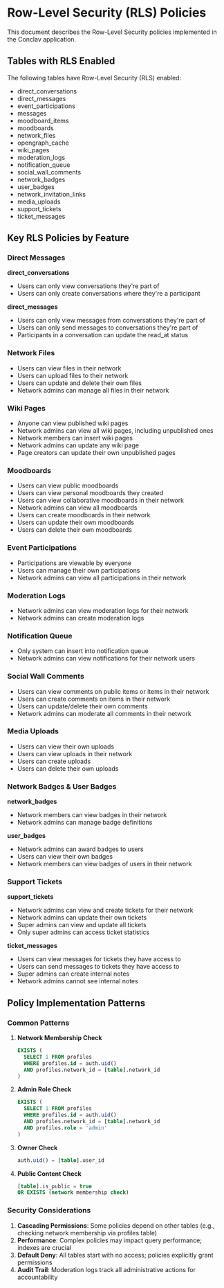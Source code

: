 # Row-Level Security (RLS) Policies

This document describes the Row-Level Security policies implemented in the Conclav application.

## Tables with RLS Enabled

The following tables have Row-Level Security (RLS) enabled:

- direct_conversations
- direct_messages
- event_participations
- messages
- moodboard_items
- moodboards
- network_files
- opengraph_cache
- wiki_pages
- moderation_logs
- notification_queue
- social_wall_comments
- network_badges
- user_badges
- network_invitation_links
- media_uploads
- support_tickets
- ticket_messages

## Key RLS Policies by Feature

### Direct Messages

**direct_conversations**
- Users can only view conversations they're part of
- Users can only create conversations where they're a participant

**direct_messages**
- Users can only view messages from conversations they're part of
- Users can only send messages to conversations they're part of
- Participants in a conversation can update the read_at status

### Network Files

- Users can view files in their network
- Users can upload files to their network
- Users can update and delete their own files
- Network admins can manage all files in their network

### Wiki Pages

- Anyone can view published wiki pages
- Network admins can view all wiki pages, including unpublished ones
- Network members can insert wiki pages
- Network admins can update any wiki page
- Page creators can update their own unpublished pages

### Moodboards

- Users can view public moodboards
- Users can view personal moodboards they created
- Users can view collaborative moodboards in their network
- Network admins can view all moodboards
- Users can create moodboards in their network
- Users can update their own moodboards
- Users can delete their own moodboards

### Event Participations

- Participations are viewable by everyone
- Users can manage their own participations
- Network admins can view all participations in their network

### Moderation Logs

- Network admins can view moderation logs for their network
- Network admins can create moderation logs

### Notification Queue

- Only system can insert into notification queue
- Network admins can view notifications for their network users

### Social Wall Comments

- Users can view comments on public items or items in their network
- Users can create comments on items in their network
- Users can update/delete their own comments
- Network admins can moderate all comments in their network

### Media Uploads

- Users can view their own uploads
- Users can view uploads in their network
- Users can create uploads
- Users can delete their own uploads

### Network Badges & User Badges

**network_badges**
- Network members can view badges in their network
- Network admins can manage badge definitions

**user_badges**
- Network admins can award badges to users
- Users can view their own badges
- Network members can view badges of users in their network

### Support Tickets

**support_tickets**
- Network admins can view and create tickets for their network
- Network admins can update their own tickets
- Super admins can view and update all tickets
- Only super admins can access ticket statistics

**ticket_messages**
- Users can view messages for tickets they have access to
- Users can send messages to tickets they have access to
- Super admins can create internal notes
- Network admins cannot see internal notes

## Policy Implementation Patterns

### Common Patterns

1. **Network Membership Check**
   ```sql
   EXISTS (
     SELECT 1 FROM profiles
     WHERE profiles.id = auth.uid()
     AND profiles.network_id = [table].network_id
   )
   ```

2. **Admin Role Check**
   ```sql
   EXISTS (
     SELECT 1 FROM profiles
     WHERE profiles.id = auth.uid()
     AND profiles.network_id = [table].network_id
     AND profiles.role = 'admin'
   )
   ```

3. **Owner Check**
   ```sql
   auth.uid() = [table].user_id
   ```

4. **Public Content Check**
   ```sql
   [table].is_public = true
   OR EXISTS (network membership check)
   ```

### Security Considerations

1. **Cascading Permissions**: Some policies depend on other tables (e.g., checking network membership via profiles table)
2. **Performance**: Complex policies may impact query performance; indexes are crucial
3. **Default Deny**: All tables start with no access; policies explicitly grant permissions
4. **Audit Trail**: Moderation logs track all administrative actions for accountability